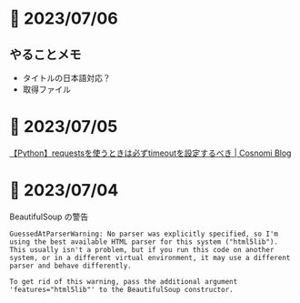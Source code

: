# 📝 2023/07/06


## やることメモ

- タイトルの日本語対応？
- 取得ファイル
 

# 📝 2023/07/05

[【Python】requestsを使うときは必ずtimeoutを設定するべき | Cosnomi Blog](https://blog.cosnomi.com/posts/1259/)

# 📝 2023/07/04


BeautifulSoup の警告

```
GuessedAtParserWarning: No parser was explicitly specified, so I'm using the best available HTML parser for this system ("html5lib"). This usually isn't a problem, but if you run this code on another system, or in a different virtual environment, it may use a different parser and behave differently.
```

```
To get rid of this warning, pass the additional argument 'features="html5lib"' to the BeautifulSoup constructor.
```